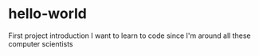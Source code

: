 # hello-world
First project introduction
I want to learn to code since I'm around all these computer scientists
